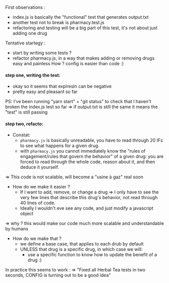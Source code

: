 
<!-- Hello ! this is the equivalent of me live coding this technical test. It will also
help me remember the different steps of this test when telling you about it during the
interview on Monday. And no, I don't usually do this when coding ;) -->

First observations :
  - index.js is basically the "functional" test that generates output.txt
  - another test not to break is pharmacy.test.js
  - refactoring and testing will be a big part of this test, it's not about just adding one drug

Tentative startegy :
  - start by writing some tests ?
  - refactor pharmacy.js, in a way that makes adding or removing drugs easy and painless
    How ? config is easier than code :)


#### step one, writing the test:
  - okay so it seems that expiresIn can be negative
  - pretty easy and pleasant so far

  PS: I've been running "yarn start" + "git status" to check that I haven't broken the index.js test so far => if output.txt is still the same it means the "test" is still passing

#### step two, refacto:
  - Constat:
    - `pharmacy.js` is basically unreadable, you have to read through 20 IFs to see what happens for a given drug.
    - with `pharmacy.js` you cannot immediately know the "rules of engagement/rules that govern the behavior" of a given drug: you are forced to read through the whole code, reason about it, and then deduce it yourself.

  => This code is not scalable, will become a "usine à gaz" real soon


  - How do we make it easier ?
    - If I want to add, remove, or change a drug => I only have to see the very few lines that describe this drug's behavior, not read through 40 lines of code.
    - Ideally I wouldn't eve see any code, and just modify a javascript object

  => why ? this would make our code much more scalable and understandable by humans

  - How do we make that ?
    - we define a base case, that applies to each drub by default
    - UNLESS that drug is a specific drug, in which case we will:
      - use a specific function to know how to update the benefit of a drug :)


In practice this seems to work : 
  => "Fixed all Herbal Tea tests in two seconds, CONFIG is turning out to be a good idea"